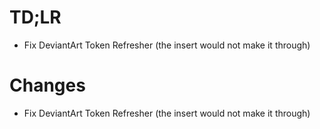 # TD;LR
- Fix DeviantArt Token Refresher (the insert would not make it through)

# Changes
- Fix DeviantArt Token Refresher (the insert would not make it through)
